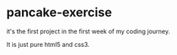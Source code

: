 # pancake-exercise


it's the first project in the first week of my coding journey.

It is just pure html5 and css3.
